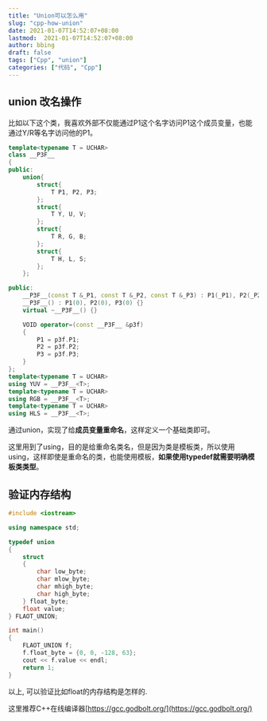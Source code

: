 ```yaml
---
title: "Union可以怎么用"
slug: "cpp-how-union"
date: 2021-01-07T14:52:07+08:00
lastmod:  2021-01-07T14:52:07+08:00
author: bbing
draft: false
tags: ["Cpp", "union"]
categories: ["代码", "Cpp"]
---
```


## union 改名操作

比如以下这个类，我喜欢外部不仅能通过P1这个名字访问P1这个成员变量，也能通过Y/R等名字访问他的P1。

```cpp
template<typename T = UCHAR>
class __P3F__
{
public:
    union{
        struct{
            T P1, P2, P3;
        };
        struct{
            T Y, U, V;
        };
        struct{
            T R, G, B;
        };
        struct{
            T H, L, S;
        };
    };

public:
    __P3F__(const T &_P1, const T &_P2, const T &_P3) : P1(_P1), P2(_P2), P3(_P3) {}
    __P3F__() : P1(0), P2(0), P3(0) {}
    virtual ~__P3F__() {}

    VOID operator=(const __P3F__ &p3f)
    {
        P1 = p3f.P1;
        P2 = p3f.P2;
        P3 = p3f.P3;
    }
};
template<typename T = UCHAR>
using YUV = __P3F__<T>;
template<typename T = UCHAR>
using RGB = __P3F__<T>;
template<typename T = UCHAR>
using HLS = __P3F__<T>;
```

通过union，实现了给**成员变量重命名**，这样定义一个基础类即可。

这里用到了using，目的是给重命名类名，但是因为类是模板类，所以使用using，这样即使是重命名的类，也能使用模板，**如果使用typedef就需要明确模板类类型**。


## 验证内存结构

```C++
#include <iostream>

using namespace std;

typedef union
{
    struct
    {
        char low_byte;
        char mlow_byte;
        char mhigh_byte;
        char high_byte;
    } float_byte;
    float value;
} FLAOT_UNION;

int main()
{
    FLAOT_UNION f;
    f.float_byte = {0, 0, -128, 63};
    cout << f.value << endl;
    return 1;
}
```
以上, 可以验证比如float的内存结构是怎样的.

这里推荐C++在线编译器[https://gcc.godbolt.org/](https://gcc.godbolt.org/)